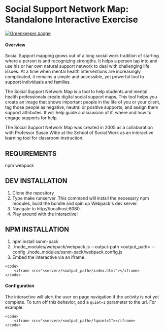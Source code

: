 Social Support Network Map: Standalone Interactive Exercise 
==========

[![Greenkeeper badge](https://badges.greenkeeper.io/ccnmtl/ssnm-pack.svg)](https://greenkeeper.io/)

#### Overview
Social Support mapping grows out of a long social work tradition of starting where a person is and recognizing strengths. It helps a person tap into and use his or her own natural support network to deal with challenging life issues. At a time when mental health interventions are increasingly complicated, it remains a simple and accessible, yet powerful tool to support individuals and families.

The Social Support Network Map is a tool to help students and mental health professionals create digital social support maps. This tool helps you create an image that shows important people in the life of you or your client, tag those people as negative, neutral or positive supports, and assign them support attributes. It will help guide a discussion of if, where and how to engage supports for help.

The Social Support Network Map was created in 2005 as a collaboration with Professor Susan Witte at the School of Social Work as an interactive learning tool for classroom instruction.


REQUIREMENTS
------------
npm
webpack

DEV INSTALLATION
------------
1. Clone the repository
2. Type make runserver. This command will install the necessary npm modules, build the bundle and spin up Webpack's dev server.
3. Navigate to http://localhost:8080.
4. Play around with the interactive!

NPM INSTALLATION
------------
1. npm install ssnm-pack
2. ./node_modules/webpack/webpack.js --output-path <output_path> --config ./node_modules/ssnm-pack/webpack.config.js
3. Embed the interactive via an iframe.

```
<code>
    <iframe src="<server>/<output_path>/index.html"></iframe>
</code>
```

#### Configuration
The interactive will alert the user on page navigation if the activity is not yet complete. To turn off this behavior, add a ```quiet=1``` parameter to the url. For example:

```
<code>
    <iframe src="<server>/<output_path>/?quiet=1"></iframe>
</code>
```